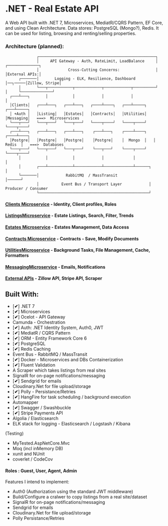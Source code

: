# .NET - Real Estate API
A Web API built with .NET 7, Microservices, MediatR/CQRS Pattern, EF Core, and using Clean Architecture. Data stores: PostgreSQL (Mongo?), Redis.
It can be used for listing, browsing and renting/selling properties. 


### Architecture (planned):


                  ┌────────────────────────────────────────────────────┐
                  │     API Gateway - Auth, RateLimit, LoadBalance     │        ┌──────────────┐
                  │             Cross-Cutting Concerns:                │        │External APIs:│  
          ┌───────│       Logging - ELK, Resilience, Dashboard         │──┐─────│Zillow, Stripe│
          │       └───┬───────────┬────────────┬────────────┬──────────┘  │     └──────────────┘
      ┌───┴───┐       │           │            │            │             │        
      │Clients│   ┌───┴───┐   ┌───┴───┐   ┌────┴────┐   ┌───┴─────┐   ┌───┴─────┐ 
      │ +Auth │   │Listing│   │Estates│   │Contracts│   │Utilities│   │Messaging│   ===>  Microservices
      └───┬───┘   └───┬───┘   └───┬───┘   └────┬────┘   └────┬────┘   └────┬────┘
      ┌───┴───┐   ┌───┴───┐   ┌───┴───┐    ┌───┴───┐    ┌────┴────┐   ┌────┴────┐  
      │Postgre│   │Postgre│   │Postgre│    │Postgre│    │  Mongo  │   │  Redis  │   ===>  Databases
      └───┬───┘   └───┬───┘   └───┬───┘    └───┬───┘    └────┬────┘   └────┬────┘
          │           │           │            │             │             │          
          │       ┌───┴───────────┴────────────┴─────────────┴──────┐      │
          └───────│            RabbitMQ  / MassTransit              │──────┘  
                  │          Event Bus / Transport Layer            │  Producer / Consumer
                  └─────────────────────────────────────────────────┘

#### [Clients Microservice](https://github.com/ivaaak/.NET-RealEstate/tree/main/Microservices/ClientsMicroservice) - Identity, Client profiles, Roles

#### [ListingsMicroservice](https://github.com/ivaaak/.NET-RealEstate/tree/main/Microservices/ListingsMicroservice) - Estate Listings, Search, Filter, Trends

#### [Estates Microservice](https://github.com/ivaaak/.NET-RealEstate/tree/main/Microservices/EstatesMicroservice) - Estates Management, Data Access

#### [Contracts Microservice](https://github.com/ivaaak/.NET-RealEstate/tree/main/Microservices/ContractsMicroservice) -  Contracts - Save, Modify Documents

#### [UtilitiesMicroservice](https://github.com/ivaaak/.NET-RealEstate/tree/main/Microservices/UtilitiesMicroservice) - Background Tasks, File Management, Cache, Formatters

#### [MessagingMicroservice](https://github.com/ivaaak/.NET-RealEstate/tree/main/Microservices/MessagingMicroservice) - Emails, Notifications 

#### [External APIs](https://github.com/ivaaak/.NET-RealEstate/tree/main/Microservices/ExternalAPIsMicroservice) - Zillow API, Stripe API, Scraper


## Built With:
- [**✔**]  .NET  7 
-  [**✔**]  Microservices
-  [**✔**]  Ocelot - API Gateway
-  Camunda - Orchestration
-  [**✔**]  Auth:  .NET Identity System, Auth0, JWT 
-  [**✔**]  MediatR / CQRS Pattern
-  [**✔**]  ORM - Entity Framework Core 6
-  [**✔**]  PostgreSQL
-  [**✔**]  Redis Caching
-  Event Bus - RabbitMQ / MassTransit
-  [**✔**]  Docker - Microservices and DBs Containerization
-  [**✔**]  Fluent Validation
-  A Scraper which takes listings from real sites
-  SignalR for on-page notifications/messaging
-  [**✔**]  Sendgrid for emails
-  Cloudinary.Net for file upload/storage
-  [**✔**]  Polly - Persistance/Retries
-  [**✔**]  HangFire for task scheduling / background execution
-  Automapper
-  [**✔**]  Swagger / Swashbuckle
-  [**✔**]  Stripe Payments API
-  Algolia / Elasticsearch
-  ELK stack for logging - Elasticsearch / Logstash / Kibana

(Testing)
- MyTested.AspNetCore.Mvc 
- Moq (incl inMemory DB)
- xunit and NUnit
- coverlet / CodeCov


#### Roles :  Guest, User, Agent, Admin

Features I intend to implement:

- Auth0  (Authorization using the standard JWT middleware)
- Build/Configure a cralwer to copy listings from a real site/dataset
- SignalR for on-page notifications/messaging
- Sendgrid for emails
- Cloudinary.Net for file upload/storage
- Polly Persistance/Retries
